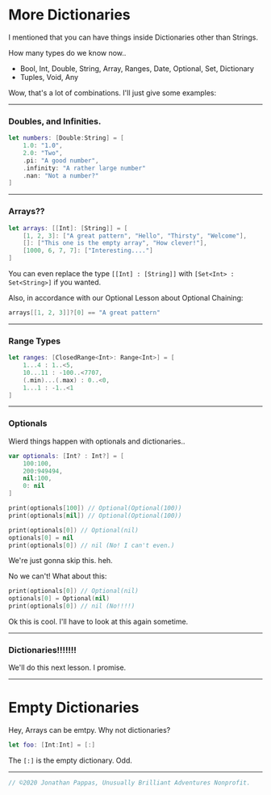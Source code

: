 # **More Dictionaries**

I mentioned that you can have things inside Dictionaries other than Strings.

How many types do we know now..
 - Bool, Int, Double, String, Array, Ranges, Date, Optional, Set, Dictionary
 - Tuples, Void, Any

Wow, that's a lot of combinations. I'll just give some examples:

---
### Doubles, and Infinities.

```swift
let numbers: [Double:String] = [
    1.0: "1.0",
    2.0: "Two",
    .pi: "A good number",
    .infinity: "A rather large number"
    .nan: "Not a number?"
]
```

---
### Arrays??

```swift
let arrays: [[Int]: [String]] = [
    [1, 2, 3]: ["A great pattern", "Hello", "Thirsty", "Welcome"],
    []: ["This one is the empty array", "How clever!"],
    [1000, 6, 7, 7]: ["Interesting...."]
]
```

You can even replace the type `[[Int] : [String]]` with `[Set<Int> : Set<String>]` if you wanted.

Also, in accordance with our Optional Lesson about Optional Chaining:

```swift
arrays[[1, 2, 3]]?[0] == "A great pattern"
```

---
### Range Types
```swift
let ranges: [ClosedRange<Int>: Range<Int>] = [
    1...4 : 1..<5,
    10...11 : -100..<7707,
    (.min)...(.max) : 0..<0,
    1...1 : -1..<1
]
```

---
### Optionals
Wierd things happen with optionals and dictionaries..

```swift
var optionals: [Int? : Int?] = [
    100:100,
    200:949494,
    nil:100,
    0: nil
]

print(optionals[100]) // Optional(Optional(100))
print(optionals[nil]) // Optional(Optional(100))

print(optionals[0]) // Optional(nil)
optionals[0] = nil
print(optionals[0]) // nil (No! I can't even.)
```

We're just gonna skip this. heh.

No we can't! What about this:

```swift
print(optionals[0]) // Optional(nil)
optionals[0] = Optional(nil)
print(optionals[0]) // nil (No!!!!)
```

Ok this is cool. I'll have to look at this again sometime.

---
### Dictionaries!!!!!!!

We'll do this next lesson. I promise.

---
# **Empty Dictionaries**

Hey, Arrays can be emtpy. Why not dictionaries?

```swift
let foo: [Int:Int] = [:]
```

The `[:]` is the empty dictionary. Odd.

---

```swift
// ©2020 Jonathan Pappas, Unusually Brilliant Adventures Nonprofit.
```